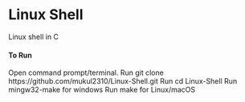 # Linux Shell
Linux shell in C

<h4> To Run </h4>
Open command prompt/terminal.
Run git clone https://github.com/mukul2310/Linux-Shell.git
Run cd Linux-Shell
Run mingw32-make for windows
Run make for Linux/macOS
